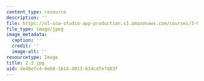 ```yaml
---
content_type: resource
description: ''
file: https://ol-ocw-studio-app-production.s3.amazonaws.com/courses/3-091sc-introduction-to-solid-state-chemistry-fall-2010/de46efc40eb81614d913614cdfe7d83f_2-3.jpg
file_type: image/jpeg
image_metadata:
  caption: ''
  credit: ''
  image-alt: ''
resourcetype: Image
title: 2-3.jpg
uid: de46efc4-0eb8-1614-d913-614cdfe7d83f
---
```

